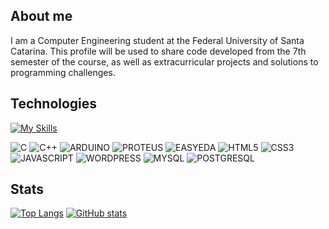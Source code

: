 ## About me
I am a Computer Engineering student at the Federal University of Santa Catarina.
This profile will be used to share code developed from the 7th semester of the course, as well as extracurricular projects and solutions to programming challenges.

## Technologies
[![My Skills](https://skillicons.dev/icons?i=c,cpp,arduino,mysql,js,html,css,wordpress,vscode)](#)

![C](https://img.shields.io/badge/C-00599C?logo=c&style=for-the-badge)
![C++](https://img.shields.io/badge/C++-00599C?logo=cplusplus&style=for-the-badge)
![ARDUINO](https://img.shields.io/badge/ARDUINO-00878F?logo=arduino&style=for-the-badge)
![PROTEUS](https://img.shields.io/badge/PROTEUS-1C79B3?logo=proteus&style=for-the-badge)
![EASYEDA](https://img.shields.io/badge/EASYEDA-1765F6?logo=easyeda&style=for-the-badge)
![HTML5](https://img.shields.io/badge/HTML5-E34F26?logo=html5&logoColor=white&style=for-the-badge)
![CSS3](https://img.shields.io/badge/CSS3-1572B6?logo=css3&style=for-the-badge)          
![JAVASCRIPT](https://img.shields.io/badge/JAVASCRIPT-F7DF1E?logo=javascript&style=for-the-badge&logoColor=white)
![WORDPRESS](https://img.shields.io/badge/WORDPRESS-21759B?logo=wordpress&style=for-the-badge)
![MYSQL](https://img.shields.io/badge/MYSQL-4479A1?logo=mysql&style=for-the-badge&logoColor=white)
![POSTGRESQL](https://img.shields.io/badge/POSTGRESQL-4169E1?logo=postgresql&style=for-the-badge&logoColor=white)








## Stats
[![Top Langs](https://github-readme-stats.vercel.app/api/top-langs/?username=lucaasporto&title_color=000000)](#)
[![GitHub stats](https://github-readme-stats.vercel.app/api?username=lucaasporto&title_color=000000&show_icons=true&icon_color=000000)](#)
